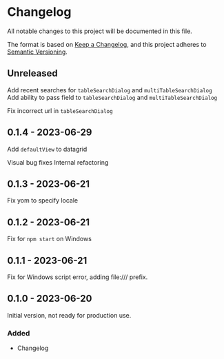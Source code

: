 # Changelog

All notable changes to this project will be documented in this file.

The format is based on [Keep a Changelog](https://keepachangelog.com/en/1.0.0/),
and this project adheres to [Semantic Versioning](https://semver.org/spec/v2.0.0.html).

## Unreleased

Add recent searches for `tableSearchDialog` and `multiTableSearchDialog`
Add ability to pass field to `tableSearchDialog` and `multiTableSearchDialog`

Fix incorrect url in `tableSearchDialog`

## 0.1.4 - 2023-06-29

Add `defaultView` to datagrid

Visual bug fixes
Internal refactoring

## 0.1.3 - 2023-06-21

Fix yom to specify locale

## 0.1.2 - 2023-06-21

Fix for `npm start` on Windows

## 0.1.1 - 2023-06-21

Fix for Windows script error, adding file:/// prefix.

## 0.1.0 - 2023-06-20

Initial version, not ready for production use.

### Added

- Changelog
